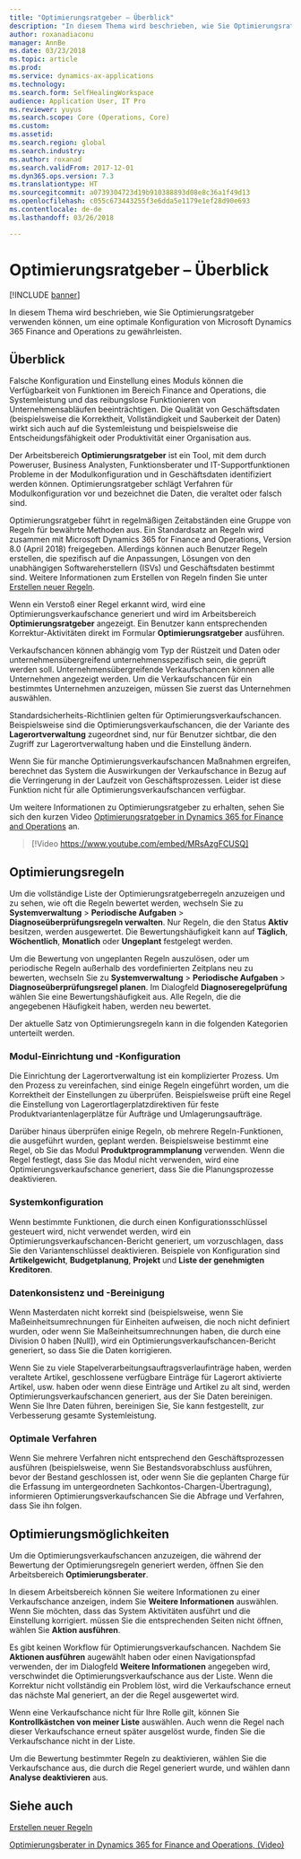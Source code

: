 ```yaml
---
title: "Optimierungsratgeber – Überblick"
description: "In diesem Thema wird beschrieben, wie Sie Optimierungsratgeber verwenden können, um eine optimale Konfiguration von Microsoft Dynamics 365 Finance and Operations zu gewährleisten."
author: roxanadiaconu
manager: AnnBe
ms.date: 03/23/2018
ms.topic: article
ms.prod: 
ms.service: dynamics-ax-applications
ms.technology: 
ms.search.form: SelfHealingWorkspace
audience: Application User, IT Pro
ms.reviewer: yuyus
ms.search.scope: Core (Operations, Core)
ms.custom: 
ms.assetid: 
ms.search.region: global
ms.search.industry: 
ms.author: roxanad
ms.search.validFrom: 2017-12-01
ms.dyn365.ops.version: 7.3
ms.translationtype: HT
ms.sourcegitcommit: a0739304723d19b910388893d08e8c36a1f49d13
ms.openlocfilehash: c055c673443255f3e6dda5e1179e1ef28d90e693
ms.contentlocale: de-de
ms.lasthandoff: 03/26/2018

---
```


# <a name="optimization-advisor-overview"></a>Optimierungsratgeber – Überblick

[!INCLUDE [banner](../includes/banner.md)]

In diesem Thema wird beschrieben, wie Sie Optimierungsratgeber verwenden können, um eine optimale Konfiguration von Microsoft Dynamics 365 Finance and Operations zu gewährleisten.

## <a name="overview"></a>Überblick

Falsche Konfiguration und Einstellung eines Moduls können die Verfügbarkeit von Funktionen im Bereich Finance and Operations, die Systemleistung und das reibungslose Funktionieren von Unternehmensabläufen beeinträchtigen. Die Qualität von Geschäftsdaten (beispielsweise die Korrektheit, Vollständigkeit und Sauberkeit der Daten) wirkt sich auch auf die Systemleistung und beispielsweise die Entscheidungsfähigkeit oder Produktivität einer Organisation aus.

Der Arbeitsbereich **Optimierungsratgeber** ist ein Tool, mit dem durch Poweruser, Business Analysten, Funktionsberater und IT-Supportfunktionen Probleme in der Modulkonfiguration und in Geschäftsdaten identifiziert werden können. Optimierungsratgeber schlägt Verfahren für Modulkonfiguration vor und bezeichnet die Daten, die veraltet oder falsch sind.

Optimierungsratgeber führt in regelmäßigen Zeitabständen eine Gruppe von Regeln für bewährte Methoden aus. Ein Standardsatz an Regeln wird zusammen mit Microsoft Dynamics 365 for Finance and Operations, Version 8.0 (April 2018) freigegeben. Allerdings können auch Benutzer Regeln erstellen, die spezifisch auf die Anpassungen, Lösungen von den unabhängigen Softwareherstellern (ISVs) und Geschäftsdaten bestimmt sind. Weitere Informationen zum Erstellen von Regeln finden Sie unter [Erstellen neuer Regeln](./create-rules-optimization-advisor.md).

Wenn ein Verstoß einer Regel erkannt wird, wird eine Optimierungsverkaufschance generiert und wird im Arbeitsbereich **Optimierungsratgeber** angezeigt. Ein Benutzer kann entsprechenden Korrektur-Aktivitäten direkt im Formular **Optimierungsratgeber** ausführen.

Verkaufschancen können abhängig vom Typ der Rüstzeit und Daten oder unternehmensübergreifend unternehmensspezifisch sein, die geprüft werden soll. Unternehmensübergreifende Verkaufschancen können alle Unternehmen angezeigt werden. Um die Verkaufschancen für ein bestimmtes Unternehmen anzuzeigen, müssen Sie zuerst das Unternehmen auswählen.

Standardsicherheits-Richtlinien gelten für Optimierungsverkaufschancen. Beispielsweise sind die Optimierungsverkaufschancen, die der Variante des **Lagerortverwaltung** zugeordnet sind, nur für Benutzer sichtbar, die den Zugriff zur Lagerortverwaltung haben und die Einstellung ändern.

Wenn Sie für manche Optimierungsverkaufschancen Maßnahmen ergreifen, berechnet das System die Auswirkungen der Verkaufschance in Bezug auf die Verringerung in der Laufzeit von Geschäftsprozessen. Leider ist diese Funktion nicht für alle Optimierungsverkaufschancen verfügbar.

Um weitere Informationen zu Optimierungsratgeber zu erhalten, sehen Sie sich den kurzen Video [Optimierungsratgeber in Dynamics 365 for Finance and Operations](https://www.youtube.com/watch?v=MRsAzgFCUSQ) an.

> [!Video https://www.youtube.com/embed/MRsAzgFCUSQ]

## <a name="optimization-rules"></a>Optimierungsregeln

Um die vollständige Liste der Optimierungsratgeberregeln anzuzeigen und zu sehen, wie oft die Regeln bewertet werden, wechseln Sie zu **Systemverwaltung** &gt; **Periodische Aufgaben** &gt; **Diagnoseüberprüfungsregeln verwalten**. Nur Regeln, die den Status **Aktiv** besitzen, werden ausgewertet. Die Bewertungshäufigkeit kann auf **Täglich**, **Wöchentlich**, **Monatlich** oder **Ungeplant** festgelegt werden.

Um die Bewertung von ungeplanten Regeln auszulösen, oder um periodische Regeln außerhalb des vordefinierten Zeitplans neu zu bewerten, wechseln Sie zu **Systemverwaltung** &gt; **Periodische Aufgaben** &gt; **Diagnoseüberprüfungsregel planen**. Im Dialogfeld **Diagnoseregelprüfung** wählen Sie eine Bewertungshäufigkeit aus. Alle Regeln, die die angegebenen Häufigkeit haben, werden neu bewertet.

Der aktuelle Satz von Optimierungsregeln kann in die folgenden Kategorien unterteilt werden.

### <a name="module-configuration-and-setup"></a>Modul-Einrichtung und -Konfiguration

Die Einrichtung der Lagerortverwaltung ist ein komplizierter Prozess. Um den Prozess zu vereinfachen, sind einige Regeln eingeführt worden, um die Korrektheit der Einstellungen zu überprüfen. Beispielsweise prüft eine Regel die Einstellung von Lagerortlagerplatzdirektiven für feste Produktvariantenlagerplätze für Aufträge und Umlagerungsaufträge.

Darüber hinaus überprüfen einige Regeln, ob mehrere Regeln-Funktionen, die ausgeführt wurden, geplant werden. Beispielsweise bestimmt eine Regel, ob Sie das Modul **Produktprogrammplanung** verwenden. Wenn die Regel festlegt, dass Sie das Modul nicht verwenden, wird eine Optimierungsverkaufschance  generiert, dass Sie die Planungsprozesse deaktivieren.

### <a name="system-configuration"></a>Systemkonfiguration

Wenn bestimmte Funktionen, die durch einen Konfigurationsschlüssel gesteuert wird, nicht verwendet werden, wird ein Optimierungsverkaufschancen-Bericht generiert, um vorzuschlagen, dass Sie den Variantenschlüssel deaktivieren. Beispiele von Konfiguration sind **Artikelgewicht**, **Budgetplanung**, **Projekt** und **Liste der genehmigten Kreditoren**.

### <a name="business-data-consistency-and-cleanup"></a>Datenkonsistenz und -Bereinigung

Wenn Masterdaten nicht korrekt sind (beispielsweise, wenn Sie Maßeinheitsumrechnungen für Einheiten aufweisen, die noch nicht definiert wurden, oder wenn Sie Maßeinheitsumrechnungen haben, die durch eine Division 0 haben \[Null\]), wird ein Optimierungsverkaufschancen-Bericht generiert, so dass Sie die Daten korrigieren. 

Wenn Sie zu viele Stapelverarbeitungsauftragsverlaufinträge haben, werden veraltete Artikel, geschlossene verfügbare Einträge für Lagerort aktivierte Artikel, usw. haben oder wenn diese Einträge und Artikel zu alt sind, werden Optimierungsverkaufschancen generiert, aus der Sie Daten bereinigen. Wenn Sie Ihre Daten führen, bereinigen Sie, Sie kann festgestellt, zur Verbesserung gesamte Systemleistung.

### <a name="best-practices"></a>Optimale Verfahren

Wenn Sie mehrere Verfahren nicht entsprechend den Geschäftsprozessen ausführen (beispielsweise, wenn Sie Bestandsvorabschluss ausführen, bevor der Bestand geschlossen ist, oder wenn Sie die geplanten Charge für die Erfassung im untergeordneten Sachkontos-Chargen-Übertragung), informieren Optimierungsverkaufschancen Sie die Abfrage und Verfahren, dass Sie ihn folgen.

## <a name="optimization-opportunities"></a>Optimierungsmöglichkeiten

Um die Optimierungsverkaufschancen anzuzeigen, die während der Bewertung der Optimierungsregeln generiert werden, öffnen Sie den Arbeitsbereich **Optimierungsberater**.

In diesem Arbeitsbereich können Sie weitere Informationen zu einer Verkaufschance anzeigen, indem Sie **Weitere Informationen** auswählen. Wenn Sie möchten, dass das System Aktivitäten ausführt und die Einstellung korrigiert. müssen Sie die entsprechenden Seiten nicht öffnen, wählen Sie **Aktion ausführen**.

Es gibt keinen Workflow für Optimierungsverkaufschancen. Nachdem Sie **Aktionen ausführen** augewählt haben oder einen Navigationspfad verwenden, der im Dialogfeld **Weitere Informationen** angegeben wird, verschwindet die Optimierungsverkaufschance aus der Liste. Wenn die Korrektur nicht vollständig ein Problem löst, wird die Verkaufschance erneut das nächste Mal generiert, an der die Regel ausgewertet wird.

Wenn eine Verkaufschance nicht für Ihre Rolle gilt, können Sie **Kontrollkästchen von meiner Liste** auswählen. Auch wenn die Regel nach dieser Verkaufschance erneut später ausgelöst wurde, finden Sie die Verkaufschance nicht in der Liste.

Um die Bewertung bestimmter Regeln zu deaktivieren, wählen Sie die Verkaufschance aus, die durch die Regel generiert wurde, und wählen dann **Analyse deaktivieren** aus.

## <a name="see-also"></a>Siehe auch

[Erstellen neuer Regeln](./create-rules-optimization-advisor.md)

[Optimierungsberater in Dynamics 365 for Finance and Operations, (Video)](https://www.youtube.com/watch?v=MRsAzgFCUSQ)

